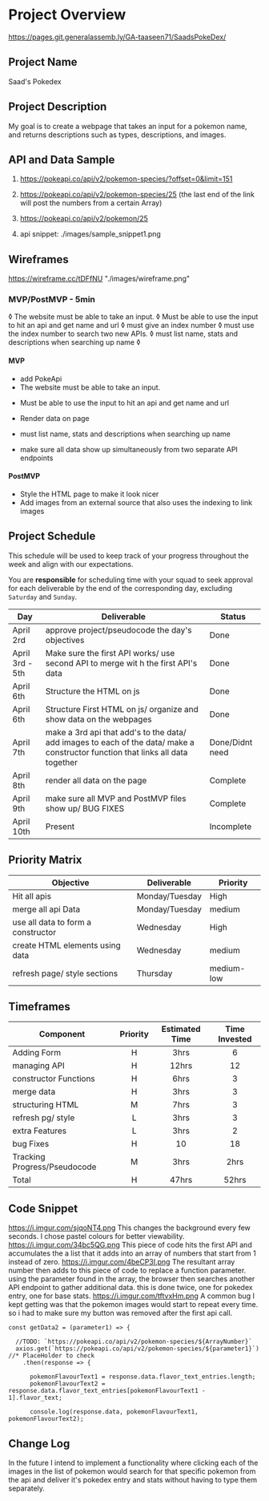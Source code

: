 

 # Project Overview
https://pages.git.generalassemb.ly/GA-taaseen71/SaadsPokeDex/
## Project Name

<!-- The name of your project. -->
Saad's Pokedex

## Project Description

<!-- Use this section to describe your final project and perhaps any links to relevant sites that help convey the concept and\or functionality. -->
My goal is to create a webpage that takes an input for a pokemon name, and returns descriptions such as types, 
descriptions, and images. 


## API and Data Sample

<!-- Specify the API you are using and include a link. Show us a snippet of JSON returned by your API so we know you can access it and get the info you need -->
1. https://pokeapi.co/api/v2/pokemon-species/?offset=0&limit=151
2. https://pokeapi.co/api/v2/pokemon-species/25 (the last end of the link will post the numbers from a certain Array)
3. https://pokeapi.co/api/v2/pokemon/25

4. api snippet: ./images/sample_snippet1.png

## Wireframes

<!-- Upload images of your wireframes to an image hosting site or add them to an assets folder in your repo and link them here with a description of each specific wireframe. -->
https://wireframe.cc/tDFfNU
"./images/wireframe.png"

### MVP/PostMVP - 5min

◊ The website must be able to take an input.
           ◊ Must be able to use the input to hit an api and get name and url
           ◊ must give an index number
           ◊ must use the index number to search two new APIs. 
           ◊ must list name, stats and descriptions when searching up name
           ◊

#### MVP 
- add PokeApi 
- The website must be able to take an input.
<!-- - Find and use external api  -->

- Must be able to use the input to hit an api and get name and url
- Render data on page 
- must list name, stats and descriptions when searching up name
- make sure all data show up simultaneously from two separate API endpoints

  <!-- ! can I USE two separate js paths for two separate APIs? will that make my code work better? -->


#### PostMVP 

-  Style the HTML page to make it look nicer
- Add images from an external source that also uses the indexing to link images


## Project Schedule

This schedule will be used to keep track of your progress throughout the week and align with our expectations.  

You are **responsible** for scheduling time with your squad to seek approval for each deliverable by the end of the corresponding day, excluding `Saturday` and `Sunday`.

|  Day | Deliverable | Status
|---|---| ---|
|April 2rd| <!-- Project Prompt -->approve project/pseudocode the day's objectives   | Done
|April 3rd - 5th| <!-- Wireframes / Priority Matrix / Functional Components-->Make sure the first API works/ use second API to merge wit h the first API's data  | Done
|April 6th| <!----> Structure the HTML on js | Done
|April 6th| Structure First HTML on js/ organize and show data on the webpages | Done
|April 7th|<!---->  make a 3rd api that add's to the data/ add images to each of the data/ make a constructor function that links all data together | Done/Didnt need
|April 8th| <!----> render all data on the page  | Complete
|April 9th| <!----> make sure all MVP and PostMVP files show up/ BUG FIXES  | Complete
|April 10th| <!----> Present | Incomplete

## Priority Matrix

| Objective | Deliverable | Priority
|-------- | --------- | -------|
| Hit all apis| Monday/Tuesday| High|
| merge all api Data| Monday/Tuesday | medium |
| use all data to form a constructor| Wednesday | High | 
| create HTML elements using data | Wednesday | medium | 
| refresh page/ style sections | Thursday | medium-low| 

## Timeframes




| Component | Priority | Estimated Time | Time Invested | 
| --- | :---: |  :---: | :---: |
| Adding Form | H | 3hrs| 6 |
| managing API | H | 12hrs| 12 |
| constructor Functions| H| 6hrs| 3 | 
| merge data | H | 3hrs | 3 |
| structuring HTML | M | 7hrs | 3 | 
| refresh pg/ style | L | 3hrs | 3 | 
| extra Features | L | 3hrs | 2 |
| bug Fixes | H | 10 | 18 | 
| Tracking Progress/Pseudocode | M | 3hrs | 2hrs |
| Total | H | 47hrs| 52hrs | 

## Code Snippet



https://i.imgur.com/sjqoNT4.png This changes the background every few seconds. I chose pastel colours for better viewability.
https://i.imgur.com/34bc5QG.png This piece of code hits the first API and accumulates the a list that it adds into an array of numbers that start from 1 instead of zero. 
https://i.imgur.com/4beCP3I.png The resultant array number then adds to this piece of code to replace a function parameter. 
using the parameter found in the array, the browser then searches another API endpoint to gather additional data. this is done twice, one for pokedex entry, one for base stats.
https://i.imgur.com/tftvxHm.png A common bug I kept getting was that the pokemon images would start to repeat every time. so i had to make sure my button was removed after the first api call. 
  
```
const getData2 = (parameter1) => {

  //TODO: `https://pokeapi.co/api/v2/pokemon-species/${ArrayNumber}`
  axios.get(`https://pokeapi.co/api/v2/pokemon-species/${parameter1}`) //* PlaceHolder to check 
    .then(response => {

      pokemonFlavourText1 = response.data.flavor_text_entries.length;
      pokemonFlavourText2 = response.data.flavor_text_entries[pokemonFlavourText1 - 1].flavor_text;

      console.log(response.data, pokemonFlavourText1, pokemonFlavourText2);
```

## Change Log
In the future I intend to implement a functionality where clicking each of the images in the list of pokemon would search for that specific pokemon from the api and deliver it's pokedex entry and stats without having to type them separately.


